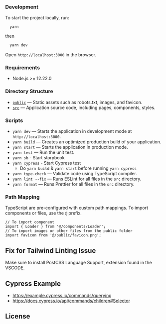 ### Development

To start the project locally, run:

```
  yarn
```

then

```bash
  yarn dev
```

Open `http://localhost:3000` in the browser.

### Requirements

- Node.js >= 12.22.0

### Directory Structure

- [`public`](./public) — Static assets such as robots.txt, images, and favicon.<br>
- [`src`](./src) — Application source code, including pages, components, styles.

### Scripts

- `yarn dev` — Starts the application in development mode at `http://localhost:3000`.
- `yarn build` — Creates an optimized production build of your application.
- `yarn start` — Starts the application in production mode.
- `yarn test` — Run the unit test.
- `yarn sb` - Start storybook
- `yarn cypress` - Start Cypress test
  - Do `yarn build` & `yarn start` before running `yarn cypress`
- `yarn type-check` — Validate code using TypeScript compiler.
- `yarn lint --fix` — Runs ESLint for all files in the `src` directory.
- `yarn format` — Runs Prettier for all files in the `src` directory.

### Path Mapping

TypeScript are pre-configured with custom path mappings. To import components or files, use the `@` prefix.

```tsx
// To import component
import { Loader } from '@/components/Loader';
// To import images or other files from the public folder
import favicon from '@/public/favicon.png';
```

## Fix for Tailwind Linting Issue
Make sure to install PostCSS Language Support, extension found in the VSCODE.

## Cypress Example

- https://example.cypress.io/commands/querying
- https://docs.cypress.io/api/commands/children#Selector

## License
